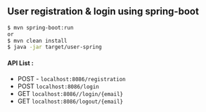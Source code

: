 ## User registration & login using spring-boot


```sh
$ mvn spring-boot:run
or
$ mvn clean install
$ java -jar target/user-spring
```

#### API List : 
* POST - `localhost:8086/registration`   
* POST `localhost:8086/login`  
* GET `localhost:8086//login/{email}` 
* GET `localhost:8086/logout/{email}` 